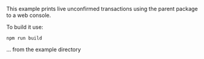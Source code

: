 This example prints live unconfirmed transactions using the parent package to a web console.

To build it use: 

    npm run build 

... from the example directory